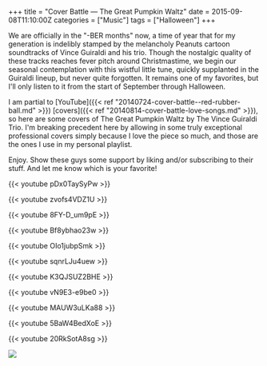 +++
title = "Cover Battle — The Great Pumpkin Waltz"
date = 2015-09-08T11:10:00Z
categories = ["Music"]
tags = ["Halloween"]
+++

We are officially in the "-BER months" now, a time of year that for my generation is indelibly stamped by the melancholy Peanuts cartoon soundtracks of Vince Guiraldi and his trio. Though the nostalgic quality of these tracks reaches fever pitch around Christmastime, we begin our seasonal contemplation with this wistful little tune, quickly supplanted in the Guiraldi lineup, but never quite forgotten. It remains one of my favorites, but I'll only listen to it from the start of September through Halloween.

<!--more-->

I am partial to [YouTube]({{< ref "20140724-cover-battle--red-rubber-ball.md" >}}) [covers]({{< ref "20140814-cover-battle-love-songs.md" >}}), so here are some covers of The Great Pumpkin Waltz by The Vince Guiraldi Trio. I'm breaking precedent here by allowing in some truly exceptional professional covers simply because I love the piece so much, and those are the ones I use in my personal playlist.

Enjoy. Show these guys some support by liking and/or subscribing to their stuff. And let me know which is your favorite!

{{< youtube pDx0TaySyPw >}}

{{< youtube zvofs4VDZ1U >}}

{{< youtube 8FY-D_um9pE >}}

{{< youtube Bf8ybhao23w >}}

{{< youtube OIo1jubpSmk >}}

{{< youtube sqnrLJu4uew >}}

{{< youtube K3QJSUZ2BHE >}}

{{< youtube vN9E3-e9be0 >}}

{{< youtube MAUW3uLKa88 >}}

{{< youtube 5BaW4BedXoE >}}

{{< youtube 20RkSotA8sg >}}

![](http://2.bp.blogspot.com/-3PtiI6xegg4/Ve8kc-vbvGI/AAAAAAAACZ0/plak79_-DLk/s1600/Unknown.jpeg)

